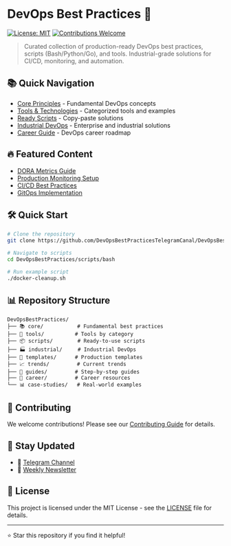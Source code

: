 # DevOps Best Practices 🚀

[![License: MIT](https://img.shields.io/badge/License-MIT-yellow.svg)](https://opensource.org/licenses/MIT)
[![Contributions Welcome](https://img.shields.io/badge/contributions-welcome-brightgreen.svg?style=flat)](CONTRIBUTING.md)

> Curated collection of production-ready DevOps best practices, scripts (Bash/Python/Go), and tools. Industrial-grade solutions for CI/CD, monitoring, and automation.

## 📚 Quick Navigation

- [Core Principles](./core/principles/) - Fundamental DevOps concepts
- [Tools & Technologies](./tools/) - Categorized tools and examples
- [Ready Scripts](./scripts/) - Copy-paste solutions
- [Industrial DevOps](./industrial/) - Enterprise and industrial solutions
- [Career Guide](./career/) - DevOps career roadmap

## 🔥 Featured Content

- [DORA Metrics Guide](./core/metrics/dora-metrics.md)
- [Production Monitoring Setup](./tools/monitoring/)
- [CI/CD Best Practices](./core/principles/ci-cd.md)
- [GitOps Implementation](./tools/iac/gitops/)

## 🛠️ Quick Start

```bash
# Clone the repository
git clone https://github.com/DevOpsBestPracticesTelegramCanal/DevOpsBestPractices.git

# Navigate to scripts
cd DevOpsBestPractices/scripts/bash

# Run example script
./docker-cleanup.sh
```

## 📊 Repository Structure

```
DevOpsBestPractices/
├── 📚 core/           # Fundamental best practices
├── 🔧 tools/          # Tools by category
├── 📦 scripts/        # Ready-to-use scripts
├── 🏭 industrial/     # Industrial DevOps
├── 🚀 templates/      # Production templates
├── 📈 trends/         # Current trends
├── 📖 guides/         # Step-by-step guides
├── 💼 career/         # Career resources
└── 📊 case-studies/   # Real-world examples
```

## 🤝 Contributing

We welcome contributions! Please see our [Contributing Guide](CONTRIBUTING.md) for details.

## 📰 Stay Updated

- 📱 [Telegram Channel](https://t.me/devops_best_practices)
- 📝 [Weekly Newsletter](./news/weekly/)

## 📜 License

This project is licensed under the MIT License - see the [LICENSE](LICENSE) file for details.

---
⭐ Star this repository if you find it helpful!
